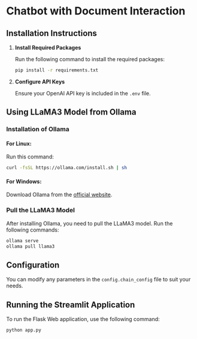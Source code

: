 # Chatbot with Document Interaction

## Installation Instructions

1. **Install Required Packages**

   Run the following command to install the required packages:

   ```bash
   pip install -r requirements.txt
   ```

2. **Configure API Keys**

   Ensure your OpenAI API key is included in the `.env` file.

## Using LLaMA3 Model from Ollama

### Installation of Ollama

#### For Linux:

   Run this command:

   ```bash
   curl -fsSL https://ollama.com/install.sh | sh
   ```

#### For Windows:

   Download Ollama from the [official website](https://ollama.com/download/windows).

### Pull the LLaMA3 Model

After installing Ollama, you need to pull the LLaMA3 model. Run the following commands:

   ```bash
   ollama serve
   ollama pull llama3
   ```

## Configuration

You can modify any parameters in the `config.chain_config` file to suit your needs.

## Running the Streamlit Application

To run the Flask Web application, use the following command:

   ```bash
   python app.py
   ```